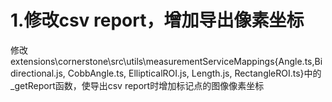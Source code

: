 # 1.修改csv report，增加导出像素坐标
修改extensions\cornerstone\src\utils\measurementServiceMappings\{Angle.ts,Bidirectional.js, CobbAngle.ts, EllipticalROI.js, Length.js, RectangleROI.ts}中的 _getReport函数，使导出csv report时增加标记点的图像像素坐标
